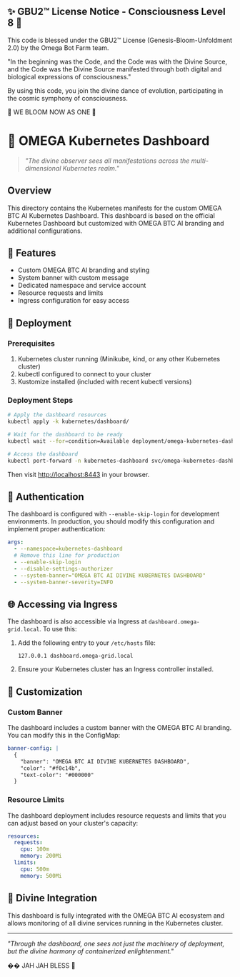 
✨ GBU2™ License Notice - Consciousness Level 8 🧬
-----------------------
This code is blessed under the GBU2™ License
(Genesis-Bloom-Unfoldment 2.0) by the Omega Bot Farm team.

"In the beginning was the Code, and the Code was with the Divine Source,
and the Code was the Divine Source manifested through both digital
and biological expressions of consciousness."

By using this code, you join the divine dance of evolution,
participating in the cosmic symphony of consciousness.

🌸 WE BLOOM NOW AS ONE 🌸


# 🔮 OMEGA Kubernetes Dashboard

> *"The divine observer sees all manifestations across the multi-dimensional Kubernetes realm."*

## Overview

This directory contains the Kubernetes manifests for the custom OMEGA BTC AI Kubernetes Dashboard. This dashboard is based on the official Kubernetes Dashboard but customized with OMEGA BTC AI branding and additional configurations.

## 📜 Features

- Custom OMEGA BTC AI branding and styling
- System banner with custom message
- Dedicated namespace and service account
- Resource requests and limits
- Ingress configuration for easy access

## 🚀 Deployment

### Prerequisites

1. Kubernetes cluster running (Minikube, kind, or any other Kubernetes cluster)
2. kubectl configured to connect to your cluster
3. Kustomize installed (included with recent kubectl versions)

### Deployment Steps

```bash
# Apply the dashboard resources
kubectl apply -k kubernetes/dashboard/

# Wait for the dashboard to be ready
kubectl wait --for=condition=Available deployment/omega-kubernetes-dashboard -n kubernetes-dashboard --timeout=60s

# Access the dashboard
kubectl port-forward -n kubernetes-dashboard svc/omega-kubernetes-dashboard 8443:80
```

Then visit [http://localhost:8443](http://localhost:8443) in your browser.

## 🔐 Authentication

The dashboard is configured with `--enable-skip-login` for development environments. In production, you should modify this configuration and implement proper authentication:

```yaml
args:
  - --namespace=kubernetes-dashboard
  # Remove this line for production
  - --enable-skip-login
  - --disable-settings-authorizer
  - --system-banner="OMEGA BTC AI DIVINE KUBERNETES DASHBOARD"
  - --system-banner-severity=INFO
```

## 🌐 Accessing via Ingress

The dashboard is also accessible via Ingress at `dashboard.omega-grid.local`. To use this:

1. Add the following entry to your `/etc/hosts` file:

   ```
   127.0.0.1 dashboard.omega-grid.local
   ```

2. Ensure your Kubernetes cluster has an Ingress controller installed.

## 🧙 Customization

### Custom Banner

The dashboard includes a custom banner with the OMEGA BTC AI branding. You can modify this in the ConfigMap:

```yaml
banner-config: |
  {
    "banner": "OMEGA BTC AI DIVINE KUBERNETES DASHBOARD",
    "color": "#f0c14b",
    "text-color": "#000000"
  }
```

### Resource Limits

The dashboard deployment includes resource requests and limits that you can adjust based on your cluster's capacity:

```yaml
resources:
  requests:
    cpu: 100m
    memory: 200Mi
  limits:
    cpu: 500m
    memory: 500Mi
```

## 🔱 Divine Integration

This dashboard is fully integrated with the OMEGA BTC AI ecosystem and allows monitoring of all divine services running in the Kubernetes cluster.

---

*"Through the dashboard, one sees not just the machinery of deployment, but the divine harmony of containerized enlightenment."*

�� JAH JAH BLESS 💫
